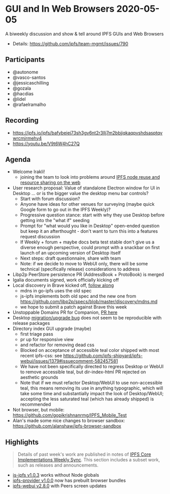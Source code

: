  # GUI and In Web Browsers 2020-05-05

A biweekly discussion and show & tell around IPFS GUIs and Web Browsers

* Details: https://github.com/ipfs/team-mgmt/issues/790


## Participants

- @autonome
- @vasco-santos
- @jessicaschilling 
- @gozala 
- @hacdias
- @lidel 
- @rafaelramalho

## Recording

- https://ipfs.io/ipfs/bafybeiej73sh3gv6nt2r3llj7m2bbjjqkaqpvshdsasptqvwrcmjrmehy4
- https://youtu.be/V9t6W4hC27Q 

## Agenda

- Welcome Irakli! 
  - joining the team to look into problems around [IPFS node reuse and resource sharing on the web](https://github.com/ipfs/in-web-browsers/issues/158)
- User research proposal: Value of standalone Electron window for UI in Desktop ... or is the bigger value the desktop menu bar controls?
    - Start with forum discussion?
    - Anyone have ideas for other venues for surveying (maybe quick Google form to go out in the IPFS Weekly)?
    - Progressive question stance: start with why they use Desktop before getting into the "what if" seeding
    - Prompt for "what would you like in Desktop" open-ended question but keep it an afterthought - don't want to turn this into a features request discussion
    - If Weekly + forum + maybe docs beta test stable don't give us a diverse enough perspective, could prompt with a snackbar on first launch of an upcoming version of Desktop itself
    - Next steps: draft questionnaire, share with team
    - Note: if we decide to move to WebUI only, there will be some technical (specifically release) considerations to address
- Libp2p PeerStore persistence PR (AddressBook + ProtoBook) is merged
- Igalia documents signed, work officially kicking off
- Local discovery in Brave kicked off, [follow along](https://github.com/ipfs/devgrants/issues/21)
  - mdns in go-ipfs uses the old spec
  - js-ipfs implements both old spec and the new one from https://github.com/libp2p/specs/blob/master/discovery/mdns.md
  - we hope to submit a patch against Brave this week
- Unstoppable Domains PR for Companion, [PR here](https://github.com/ipfs-shipyard/ipfs-companion/pull/875)
- Desktop [migration/upgrade bug](https://github.com/ipfs-shipyard/ipfs-desktop/issues/1487) does not seem to be reproducible with release packages
- Directory index GUI upgrade (maybe)
    - first triage pass
    - pr up for responsive view
    - and refactor for removing dead css
    - Blocked on acceptance of accessible teal color shipped with most recent ipfs-css: see https://github.com/ipfs-shipyard/ipfs-webui/issues/1379#issuecomment-582457581
    - We have not been specifically directed to regress Desktop or WebUI to remove accessible teal, but dir-index-html PR rejected on aesthetic grounds
    - Note that if we must refactor Desktop/WebUI to use non-accessible teal, this means removing its use in anything typographic, which will take some time and substantially impact the look of Desktop/WebUI; accepting the less saturated teal (which has already shipped) is recommended
- Not browser, but mobile: https://github.com/gopikrishnanrmg/IPFS_Mobile_Test
- Alan's made some nice changes to browser sandbox: https://github.com/alanshaw/ipfs-browser-sandbox

## Highlights

> Details of past week's work are published in notes of [IPFS Core Implementations Weekly Sync](https://github.com/ipfs/team-mgmt/issues/992). This section includes a subset  work, such as releases and announcements.

- [is-ipfs v1.0.3](https://github.com/ipfs-shipyard/is-ipfs/releases/tag/v1.0.3) works without Node globals
- [ipfs-provider v1.0.0](https://github.com/ipfs-shipyard/ipfs-provider/releases/tag/v1.0.0) now has prebuilt browser bundles
- [ipfs-webui v2.8.0](https://github.com/ipfs-shipyard/ipfs-webui/releases/tag/v2.8.0) with Peers screen updates
